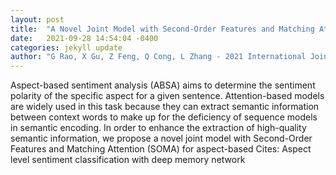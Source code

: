 ```yaml
---
layout: post
title:  "A Novel Joint Model with Second-Order Features and Matching Attention for Aspect-Based Sentiment Analysis"
date:   2021-09-28 14:54:04 -0400
categories: jekyll update
author: "G Rao, X Gu, Z Feng, Q Cong, L Zhang - 2021 International Joint Conference on , 2021"
---
```

Aspect-based sentiment analysis (ABSA) aims to determine the sentiment polarity of the specific aspect for a given sentence. Attention-based models are widely used in this task because they can extract semantic information between context words to make up for the deficiency of sequence models in semantic encoding. In order to enhance the extraction of high-quality semantic information, we propose a novel joint model with Second-Order Features and Matching Attention (SOMA) for aspect-based Cites: Aspect level sentiment classification with deep memory network